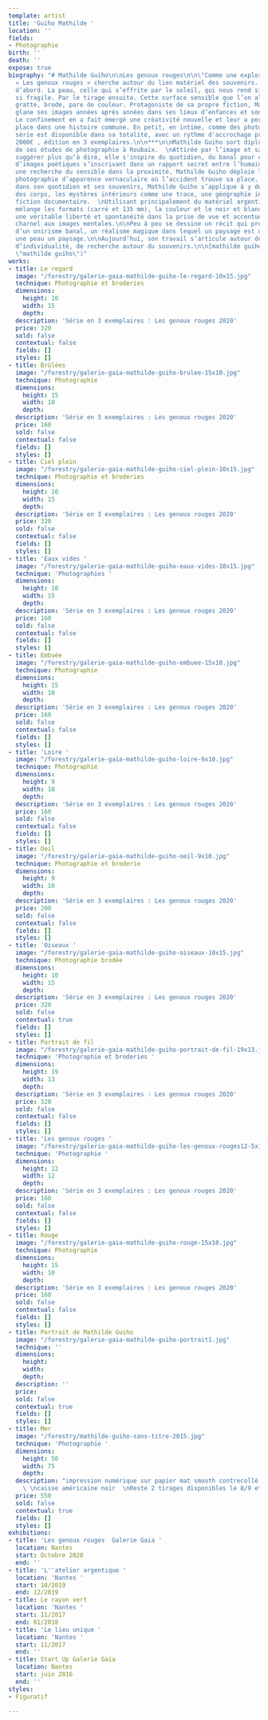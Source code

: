 ```yaml
---
template: artist
title: 'Guiho Mathilde '
location: ''
fields:
- Photographie
birth: ''
death: ''
expose: true
biography: "# Mathilde Guiho\n\nLes genoux rouges\n\n\"Comme une exploration souterraine,
  « Les genoux rouges » cherche autour du lien matériel des souvenirs. Dans le corps
  d’abord. La peau, celle qui s’effrite par le soleil, qui nous rend si vulnérable,
  si fragile. Par le tirage ensuite. Cette surface sensible que l’on altère malmène,
  gratte, brode, pare de couleur. Protagoniste de sa propre fiction, Mathilde Guiho
  glane ses images années après années dans ses lieux d’enfances et son quotidien.
  Le confinement en a fait émergé une créativité nouvelle et leur a permis de trouver
  place dans une histoire commune. En petit, en intime, comme des photos de famille.\n\nLa
  série est disponible dans sa totalité, avec un rythme d'accrochage proposé par l'artiste,
  2000€ , édition en 3 exemplaires.\n\n***\n\nMathilde Guiho sort diplômée en 2014
  de ses études de photographie à Roubaix.  \nAttirée par l’image et sa capacité à
  suggérer plus qu’à dire, elle s'inspire du quotidien, du banal pour créer des bouquets
  d’images poétiques s’inscrivant dans un rapport secret entre l’humain et son environnement.\n\nPar
  une recherche du sensible dans la proximité, Mathilde Guiho déploie le spectre d’une
  photographie d’apparence vernaculaire où l’accident trouve sa place.  \nTâtonnant
  dans son quotidien et ses souvenirs, Mathilde Guiho s’applique à y déceler la vulnérabilité
  des corps, les mystères intérieurs comme une trace, une géographie intime d’une
  fiction documentaire.  \nUtilisant principalement du matériel argentique, l'artiste
  mélange les formats (carré et 135 mm), la couleur et le noir et blanc. Cela offre
  une véritable liberté et spontanéité dans la prise de vue et accentue ce rapport
  charnel aux images mentales.\n\nPeu à peu se dessine un récit qui prend la forme
  d’un onirisme banal, un réalisme magique dans lequel un paysage est une peau et
  une peau un paysage.\n\nAujourd’hui, son travail s’articule autour de la notion
  d’individualité, de recherche autour du souvenirs.\n\n[mathilde guiho](https://mathildeguiho.fr/
  \"mathilde guiho\")"
works:
- title: Le regard
  image: "/forestry/galerie-gaia-mathilde-guiho-le-regard-10x15.jpg"
  technique: Photographie et broderies
  dimensions:
    height: 10
    width: 15
    depth: 
  description: 'Série en 3 exemplaires : Les genoux rouges 2020'
  price: 320
  sold: false
  contextual: false
  fields: []
  styles: []
- title: Brûlées
  image: "/forestry/galerie-gaia-mathilde-guiho-brulee-15x10.jpg"
  technique: Photographie
  dimensions:
    height: 15
    width: 10
    depth: 
  description: 'Série en 3 exemplaires : Les genoux rouges 2020'
  price: 160
  sold: false
  contextual: false
  fields: []
  styles: []
- title: Ciel plein
  image: "/forestry/galerie-gaia-mathilde-guiho-ciel-plein-10x15.jpg"
  technique: Photographie et broderies
  dimensions:
    height: 10
    width: 15
    depth: 
  description: 'Série en 3 exemplaires : Les genoux rouges 2020'
  price: 320
  sold: false
  contextual: false
  fields: []
  styles: []
- title: 'Eaux vides '
  image: "/forestry/galerie-gaia-mathilde-guiho-eaux-vides-10x15.jpg"
  technique: 'Photographies '
  dimensions:
    height: 10
    width: 15
    depth: 
  description: 'Série en 3 exemplaires : Les genoux rouges 2020'
  price: 160
  sold: false
  contextual: false
  fields: []
  styles: []
- title: Embuée
  image: "/forestry/galerie-gaia-mathilde-guiho-embuee-15x10.jpg"
  technique: Photographie
  dimensions:
    height: 15
    width: 10
    depth: 
  description: 'Série en 3 exemplaires : Les genoux rouges 2020'
  price: 160
  sold: false
  contextual: false
  fields: []
  styles: []
- title: 'Loire '
  image: "/forestry/galerie-gaia-mathilde-guiho-loire-9x10.jpg"
  technique: Photographie
  dimensions:
    height: 9
    width: 10
    depth: 
  description: 'Série en 3 exemplaires : Les genoux rouges 2020'
  price: 160
  sold: false
  contextual: false
  fields: []
  styles: []
- title: Oeil
  image: "/forestry/galerie-gaia-mathilde-guiho-oeil-9x10.jpg"
  technique: Photographie et broderie
  dimensions:
    height: 9
    width: 10
    depth: 
  description: 'Série en 3 exemplaires : Les genoux rouges 2020'
  price: 200
  sold: false
  contextual: false
  fields: []
  styles: []
- title: 'Oiseaux '
  image: "/forestry/galerie-gaia-mathilde-guiho-oiseaux-10x15.jpg"
  technique: Photographie brodée
  dimensions:
    height: 10
    width: 15
    depth: 
  description: 'Série en 3 exemplaires : Les genoux rouges 2020'
  price: 320
  sold: false
  contextual: true
  fields: []
  styles: []
- title: Portrait de fil
  image: "/forestry/galerie-gaia-mathilde-guiho-portrait-de-fil-19x13.jpg"
  technique: 'Photographie et broderies '
  dimensions:
    height: 19
    width: 13
    depth: 
  description: 'Série en 3 exemplaires : Les genoux rouges 2020'
  price: 320
  sold: false
  contextual: false
  fields: []
  styles: []
- title: 'Les genoux rouges '
  image: "/forestry/galerie-gaia-mathilde-guiho-les-genoux-rouges12-5x12-5.jpg"
  technique: 'Photographie '
  dimensions:
    height: 12
    width: 12
    depth: 
  description: 'Série en 3 exemplaires : Les genoux rouges 2020'
  price: 160
  sold: false
  contextual: false
  fields: []
  styles: []
- title: Rouge
  image: "/forestry/galerie-gaia-mathilde-guiho-rouge-15x10.jpg"
  technique: Photographie
  dimensions:
    height: 15
    width: 10
    depth: 
  description: 'Série en 3 exemplaires : Les genoux rouges 2020'
  price: 160
  sold: false
  contextual: false
  fields: []
  styles: []
- title: Portrait de Mathilde Guiho
  image: "/forestry/galerie-gaia-mathilde-guiho-portrait1.jpg"
  technique: ''
  dimensions:
    height: 
    width: 
    depth: 
  description: ''
  price: 
  sold: false
  contextual: true
  fields: []
  styles: []
- title: Mer
  image: "/forestry/mathilde-guiho-sans-titre-2015.jpg"
  technique: 'Photographie '
  dimensions:
    height: 50
    width: 75
    depth: 
  description: "impression numérique sur papier mat smooth contrecollé sur dibond
    \ \ncaisse américaine noir  \nReste 2 tirages disponibles le 8/9 et 9/9"
  price: 550
  sold: false
  contextual: true
  fields: []
  styles: []
exhibitions:
- title: 'Les genoux rouges  Galerie Gaia '
  location: Nantes
  start: Octobre 2020
  end: ''
- title: 'L''atelier argentique '
  location: 'Nantes '
  start: 10/2019
  end: 12/2019
- title: Le rayon vert
  location: 'Nantes '
  start: 11/2017
  end: 01/2018
- title: 'Le lieu unique '
  location: 'Nantes '
  start: 11/2017
  end: ''
- title: Start Up Galerie Gaia
  location: Nantes
  start: juin 2016
  end: ''
styles:
- Figuratif

---
```

